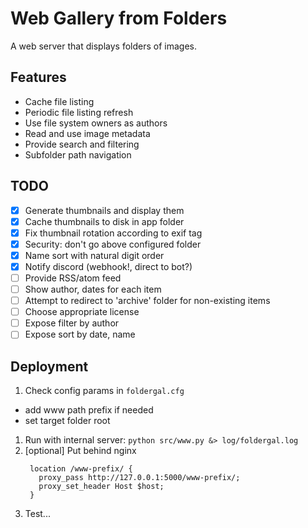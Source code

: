 Web Gallery from Folders
===

A web server that displays folders of images.

Features
---

* Cache file listing
* Periodic file listing refresh
* Use file system owners as authors
* Read and use image metadata
* Provide search and filtering
* Subfolder path navigation

TODO
---

+ [x] Generate thumbnails and display them
+ [x] Cache thumbnails to disk in app folder
+ [x] Fix thumbnail rotation according to exif tag
+ [x] Security: don't go above configured folder
+ [x] Name sort with natural digit order
+ [x] Notify discord (webhook!, direct to bot?)
+ [ ] Provide RSS/atom feed
+ [ ] Show author, dates for each item
+ [ ] Attempt to redirect to 'archive' folder for non-existing items
+ [ ] Choose appropriate license
+ [ ] Expose filter by author
+ [ ] Expose sort by date, name

Deployment
---

1. Check config params in `foldergal.cfg`
  * add www path prefix if needed
  * set target folder root
1. Run with internal server:
   `python src/www.py &> log/foldergal.log`
1. [optional] Put behind nginx
   ```
    location /www-prefix/ {
      proxy_pass http://127.0.0.1:5000/www-prefix/;
      proxy_set_header Host $host;
    }
   ```
1. Test...
